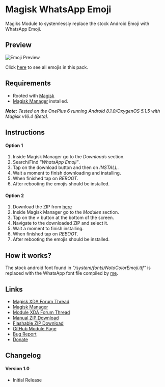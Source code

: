 # Magisk WhatsApp Emoji

Magiks Module to systemlessly replace the stock Android Emoji with WhatsApp Emoji.

## Preview
![Emoji Preview](https://i.imgur.com/wJ8A38t.png)

Click [here](https://emojipedia.org/whatsapp/) to see all emojis in this pack.

## Requirements
- Rooted with [Magisk](https://forum.xda-developers.com/apps/magisk/official-magisk-v7-universal-systemless-t3473445)
- [Magisk Manager](https://github.com/topjohnwu/MagiskManager/releases/) installed.

*__Note:__ Tested on the OnePlus 6 running Android 8.1.0/OxygenOS 5.1.5 with Magisk v16.4 (Beta).*

## Instructions
#### Option 1
1. Inside Magisk Manager go to the *Downloads* section. 
2. Search/Find *"WhatsApp Emoji"*.
3. Tap on the download button and then on *INSTALL*.
4. Wait a moment to finish downloading and installing.
5. When finished tap on *REBOOT*.
6. After rebooting the emojis should be installed.


#### Option 2
1. Download the ZIP from [here](url)
2. Inside Magisk Manager go to the *Modules* section.
3. Tap on the *__+__* button at the bottom of the screen.
4. Navigate to the downloaded ZIP and select it.
5. Wait a moment to finish installing.
5. When finished tap on *REBOOT*.
6. After rebooting the emojis should be installed.

## How it works?
The stock android font found in *"/system/fonts/NotoColorEmoji.ttf"* is replaced with the WhatsApp font file compiled by [me](https://forum.xda-developers.com/member.php?u=8020000).

## Links
- [Magisk XDA Forum Thread](https://forum.xda-developers.com/apps/magisk/official-magisk-v7-universal-systemless-t3473445)
- [Magisk Manager](https://github.com/topjohnwu/MagiskManager/releases/)
- [Module XDA Forum Thread](url)
- [Manual ZIP Download](url)
- [Flashable ZIP Download](url)
- [GitHub Module Page](https://github.com/Magisk-Modules-Repo/Magisk-WhatsApp-Emoji)
- [Bug Report](https://github.com/Magisk-Modules-Repo/Magisk-WhatsApp-Emoji/issues/new)
- [Donate](https://www.paypal.me/ilivss/5)

## Changelog
#### Version 1.0
- Initial Release
